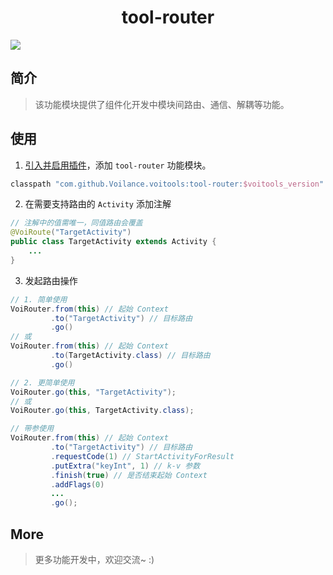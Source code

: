# <center>tool-router</center>

[![](https://jitpack.io/v/Voilance/voitools.svg)](https://jitpack.io/#Voilance/voitools)

## 简介
> 该功能模块提供了组件化开发中模块间路由、通信、解耦等功能。

## 使用

1. [引入并启用插件](../README.md)，添加 `tool-router` 功能模块。
```groovy
classpath "com.github.Voilance.voitools:tool-router:$voitools_version"
```

2. 在需要支持路由的 `Activity` 添加注解
```java
// 注解中的值需唯一，同值路由会覆盖
@VoiRoute("TargetActivity")
public class TargetActivity extends Activity {
    ...
}
```

3. 发起路由操作
```java
// 1. 简单使用
VoiRouter.from(this) // 起始 Context
         .to("TargetActivity") // 目标路由
         .go()
// 或
VoiRouter.from(this) // 起始 Context
         .to(TargetActivity.class) // 目标路由
         .go()

// 2. 更简单使用
VoiRouter.go(this, "TargetActivity");
// 或
VoiRouter.go(this, TargetActivity.class);

// 带参使用
VoiRouter.from(this) // 起始 Context
         .to("TargetActivity") // 目标路由
         .requestCode(1) // StartActivityForResult
         .putExtra("keyInt", 1) // k-v 参数
         .finish(true) // 是否结束起始 Context
         .addFlags(0)
         ...
         .go();
```

## More
> 更多功能开发中，欢迎交流~ :)